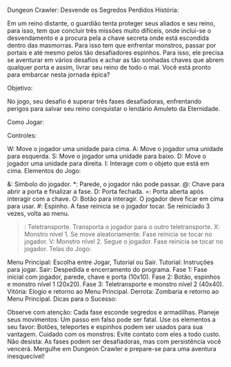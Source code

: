 Dungeon Crawler: Desvende os Segredos Perdidos
História:

Em um reino distante, o guardião tenta proteger seus aliados e seu reino, para isso, tem que concluir três missões muito difíceis, onde inclui-se o desvendamento e a procura pela a chave secreta onde está escondida dentro das masmorras. Para isso tem que enfrentar monstros, passar por portais e até mesmo pelos tão desafiadores espinhos. Para isso, ele precisa se aventurar em vários desafios e achar as tão sonhadas chaves que abrem qualquer porta e assim, livrar seu reino de todo o mal. Você está pronto para embarcar nesta jornada épica?

Objetivo:

No jogo, seu desafio é superar três fases desafiadoras, enfrentando perigos para salvar seu reino conquistar o lendário Amuleto da Eternidade.

Como Jogar:

Controles:

W: Move o jogador uma unidade para cima.
A: Move o jogador uma unidade para esquerda.
S: Move o jogador uma unidade para baixo.
D: Move o jogador uma unidade para direita.
I: Interage com o objeto que está em cima.
Elementos do Jogo:

&: Simbolo do jogador.
*: Parede, o jogador não pode passar.
@: Chave para abrir a porta e finalizar a fase.
D: Porta fechada.
=: Porta aberta após interagir com a chave.
O: Botão para interagir. O jogador deve ficar em cima para usar.
#: Espinho. A fase reinicia se o jogador tocar. Se reiniciado 3 vezes, volta ao menu.
>: Teletransporte. Transporta o jogador para o outro teletransporte.
X: Monstro nível 1. Se move aleatoriamente. Fase reinicia se tocar no jogador.
V: Monstro nível 2. Segue o jogador. Fase reinicia se tocar no jogador.
Telas do Jogo:

Menu Principal: Escolha entre Jogar, Tutorial ou Sair.
Tutorial: Instruções para jogar.
Sair: Despedida e encerramento do programa.
Fase 1: Fase inicial com jogador, parede, chave e porta (10x10).
Fase 2: Botão, espinhos e monstro nível 1 (20x20).
Fase 3: Teletransporte e monstro nível 2 (40x40).
Vitória: Elogio e retorno ao Menu Principal.
Derrota: Zombaria e retorno ao Menu Principal.
Dicas para o Sucesso:

Observe com atenção: Cada fase esconde segredos e armadilhas.
Planeje seus movimentos: Um passo em falso pode ser fatal.
Use os elementos a seu favor: Botões, teleportes e espinhos podem ser usados para sua vantagem.
Cuidado com os monstros: Evite contato com eles a todo custo.
Não desista: As fases podem ser desafiadoras, mas com persistência você vencerá.
Mergulhe em Dungeon Crawler e prepare-se para uma aventura inesquecível!
